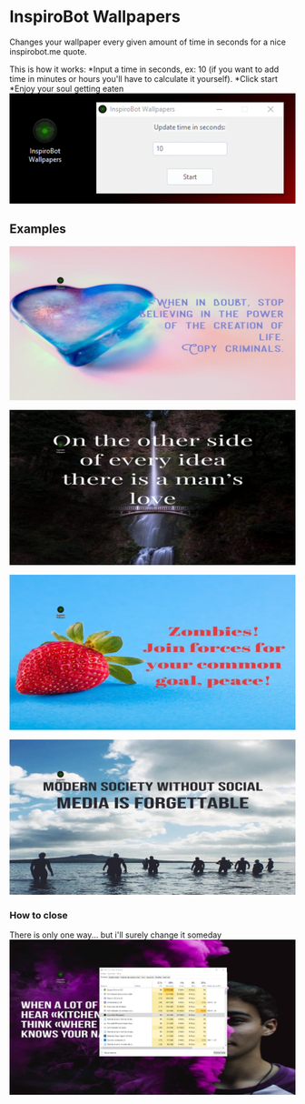 # InspiroBot Wallpapers
Changes your wallpaper every given amount of time in seconds for a nice inspirobot.me quote.

This is how it works:
*Input a time in seconds, ex: 10 (if you want to add time in minutes or hours you'll have to calculate it yourself).
*Click start
*Enjoy your soul getting eaten
![Screenshot](screenshots/1.png)

## Examples
![Screenshot](screenshots/ex1.png)

![Screenshot](screenshots/ex2.png)

![Screenshot](screenshots/ex3.png)

![Screenshot](screenshots/ex4.png)

### How to close
There is only one way... but i'll surely change it someday
![Screenshot](screenshots/close.png)
